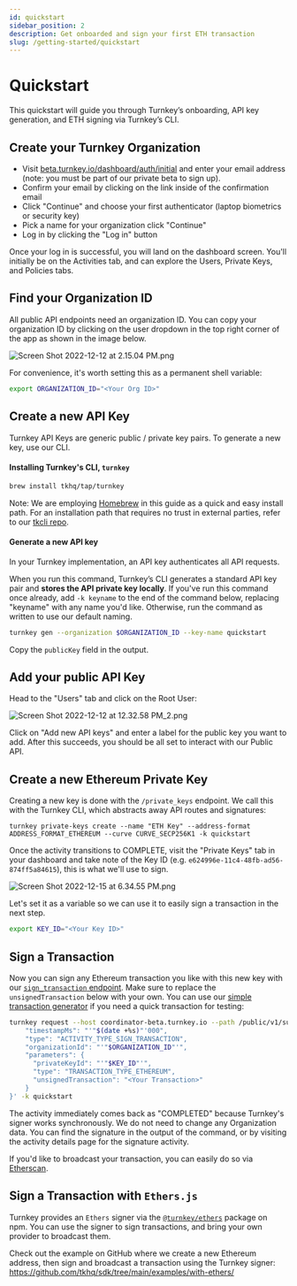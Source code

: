 ```yaml
---
id: quickstart
sidebar_position: 2
description: Get onboarded and sign your first ETH transaction 
slug: /getting-started/quickstart 
---
```

# Quickstart 

This quickstart will guide you through Turnkey’s onboarding, API key generation, and ETH signing via Turnkey’s CLI.

## Create your Turnkey Organization

- Visit [beta.turnkey.io/dashboard/auth/initial](https://beta.turnkey.io/dashboard/auth/initial) and enter your email address (note: you must be part of our private beta to sign up).
- Confirm your email by clicking on the link inside of the confirmation email
- Click "Continue" and choose your first authenticator (laptop biometrics or security key)
- Pick a name for your organization click "Continue"
- Log in by clicking the "Log in" button

Once your log in is successful, you will land on the dashboard screen. You'll initially be on the Activities tab, and can explore the Users, Private Keys, and Policies tabs.

## Find your Organization ID

All public API endpoints need an organization ID. You can copy your organization ID by clicking on the user dropdown in the top right corner of the app as shown in the image below.

![](https://files.readme.io/d8ff903-Screen_Shot_2022-12-12_at_2.15.04_PM.png "Screen Shot 2022-12-12 at 2.15.04 PM.png")

For convenience, it's worth setting this as a permanent shell variable:

```sh
export ORGANIZATION_ID="<Your Org ID>"
```

## Create a new API Key

Turnkey API Keys are generic public / private key pairs. To generate a new key, use our CLI.

#### Installing Turnkey's CLI, `turnkey`

```sh
brew install tkhq/tap/turnkey
```

Note: We are employing  [Homebrew](https://brew.sh/) in this guide as a quick and easy install path. For an installation path that requires no trust in external parties, refer to our [tkcli repo](https://github.com/tkhq/tkcli).

#### Generate a new API key

 In your Turnkey implementation, an API key authenticates all API requests.

When you run this command, Turnkey’s CLI generates a standard API key pair and **stores the API private key locally**. If you've run this command once already, add `-k keyname` to the end of the command below, replacing "keyname" with any name you'd like. Otherwise, run the command as written to use our default naming.

```sh
turnkey gen --organization $ORGANIZATION_ID --key-name quickstart
```

Copy the `publicKey` field in the output.

## Add your public API Key

Head to the "Users" tab and click on the Root User:

![](https://files.readme.io/d8fbe2b-Screen_Shot_2022-12-12_at_12.32.58_PM_2.png "Screen Shot 2022-12-12 at 12.32.58 PM_2.png")

Click on "Add new API keys" and enter a label for the public key you want to add. After this succeeds, you should be all set to interact with our Public API.

## Create a new Ethereum Private Key

Creating a new key is done with the `/private_keys` endpoint. We call this with the Turnkey CLI, which abstracts away API routes and signatures:

```
turnkey private-keys create --name "ETH Key" --address-format ADDRESS_FORMAT_ETHEREUM --curve CURVE_SECP256K1 -k quickstart
```

Once the activity transitions to COMPLETE, visit the "Private Keys" tab in your dashboard and take note of the Key ID (e.g. `e624996e-11c4-48fb-ad56-874ff5a84615`), this is what we'll use to sign.

![](https://files.readme.io/2812d13-Screen_Shot_2022-12-15_at_6.34.55_PM.png "Screen Shot 2022-12-15 at 6.34.55 PM.png")

Let's set it as a variable so we can use it to easily sign a transaction in the next step.

```sh
export KEY_ID="<Your Key ID>"
```

## Sign a Transaction

Now you can sign any Ethereum transaction you like with this new key with our [`sign_transaction` endpoint](https://turnkey.readme.io/reference/publicapiservice_signtransaction). Make sure to replace the `unsignedTransaction` below with your own. You can use our [simple transaction generator](https://build.tx.xyz) if you need a quick transaction for testing:

```sh
turnkey request --host coordinator-beta.turnkey.io --path /public/v1/submit/sign_transaction --body '{
    "timestampMs": "'"$(date +%s)"'000",
    "type": "ACTIVITY_TYPE_SIGN_TRANSACTION",
    "organizationId": "'"$ORGANIZATION_ID"'",
    "parameters": {
      "privateKeyId": "'"$KEY_ID"'",
      "type": "TRANSACTION_TYPE_ETHEREUM",
      "unsignedTransaction": "<Your Transaction>"
    }
}' -k quickstart
```

The activity immediately comes back as "COMPLETED" because Turnkey's signer works synchronously. We do not need to change any Organization data. You can find the signature in the output of the command, or by visiting the activity details page for the signature activity.

If you'd like to broadcast your transaction, you can easily do so via [Etherscan](https://etherscan.io/pushTx).

## Sign a Transaction with `Ethers.js`

Turnkey provides an `Ethers` signer via the [`@turnkey/ethers`](https://www.npmjs.com/package/@turnkey/ethers) package on npm. You can use the signer to sign transactions, and bring your own provider to broadcast them.

Check out the example on GitHub where we create a new Ethereum address, then sign and broadcast a transaction using the Turnkey signer: <https://github.com/tkhq/sdk/tree/main/examples/with-ethers/>
